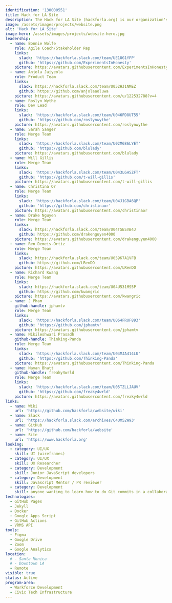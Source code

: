 ```yaml
---
identification: '130000551'
title: Hack for LA Site
description: The Hack for LA Site (hackforla.org) is our organization's way of communicating with volunteers, stakeholders, and donors. This project is a good place to start for new volunteers looking to polish their git protocol skills (branches, separation of concerns, etc.). We currently have two development paths&#58; growth (building out new pages and guides) and optimization (taking inventory of our code and design systems) to ensure we are consistently delivering value to our users while being scalable in our approach to building the site.
image: /assets/images/projects/website.png
alt: 'Hack for LA Site'
image-hero: /assets/images/projects/website-hero.jpg
leadership:
  - name: Bonnie Wolfe
    role: Agile Coach/Stakeholder Rep
    links:
      slack: 'https://hackforla.slack.com/team/UE1UG1YFP'
      github: 'https://github.com/ExperimentsInHonesty'
    picture: https://avatars.githubusercontent.com/ExperimentsInHonesty
  - name: Anjola Jaiyeola
    role: Product Team
    links:
      slack: https://hackforla.slack.com/team/U052HJ1NMEZ
      github: https://github.com/anjolaaoluwa
    picture: https://avatars.githubusercontent.com/u/122532788?v=4
  - name: Roslyn Wythe
    role: Dev Lead
    links:
      slack: 'https://hackforla.slack.com/team/U046PD8UT55'
      github: 'https://github.com/roslynwythe'
    picture: https://avatars.githubusercontent.com/roslynwythe
  - name: Sarah Sanger
    role: Merge Team
    links:
      slack: 'https://hackforla.slack.com/team/U02M686LYET'
      github: 'https://github.com/blulady'
    picture: https://avatars.githubusercontent.com/blulady
  - name: Will Gillis
    role: Merge Team
    links:
      slack: 'https://hackforla.slack.com/team/U043LGHSZFT'
      github: 'https://github.com/t-will-gillis'
    picture: https://avatars.githubusercontent.com/t-will-gillis
  - name: Christina Or
    role: Merge Team
    links:
      slack: 'https://hackforla.slack.com/team/U04J1GBA6QP'
      github: 'https://github.com/christinaor'
    picture: https://avatars.githubusercontent.com/christinaor
  - name: Drake Nguyen
    role: Merge Team
    links:
      slack: https://hackforla.slack.com/team/U04TSESVB4J
      github: https://github.com/drakenguyen4000
    picture: https://avatars.githubusercontent.com/drakenguyen4000
  - name: Ren Demeis-Ortiz
    role: Merge Team
    links:
      slack: https://hackforla.slack.com/team/U059K7A1VFB
      github: https://github.com/LRenDO
    picture: https://avatars.githubusercontent.com/LRenDO
  - name: Richard Kwang
    role: Merge Team
    links:
      slack: https://hackforla.slack.com/team/U04U531MS5P
      github: https://github.com/kwangric
    picture: https://avatars.githubusercontent.com/kwangric
  - name: J Pham
    github-handle: jphamtv
    role: Merge Team
    links:
      slack: 'https://hackforla.slack.com/team/U064FRUF893'
      github: 'https://github.com/jphamtv'
    picture: https://avatars.githubusercontent.com/jphamtv
  - name: Nikileshwari Prasadh
    github-handle: Thinking-Panda
    role: Merge Team
    links:
      slack: 'https://hackforla.slack.com/team/U04MJA414LU'
      github: 'https://github.com/Thinking-Panda'
    picture: https://avatars.githubusercontent.com/Thinking-Panda
  - name: Nayan Bhatt
    github-handle: freaky4wrld
    role: Merge Team
    links:
      slack: 'https://hackforla.slack.com/team/U05TZLLJAUV'
      github: 'https://github.com/freaky4wrld'
    picture: https://avatars.githubusercontent.com/freaky4wrld
links:
  - name: Wiki
    url: 'https://github.com/hackforla/website/wiki'
  - name: Slack
    url: 'https://hackforla.slack.com/archives/C4UM52W93'
  - name: GitHub
    url: 'https://github.com/hackforla/website'
  - name: Site
    url: 'https://www.hackforla.org'
looking:
  - category: UI/UX
    skill: UI (wireframes)
  - category: UI/UX
    skill: UX Researcher
  - category: Development
    skill: Junior JavaScript developers
  - category: Development
    skill: Javascript Mentor / PR reviewer
  - category: Development
    skill: anyone wanting to learn how to do Git commits in a collaborative work environment
technologies:
  - GitHub Pages
  - Jekyll
  - Docker
  - Google Apps Script
  - GitHub Actions
  - VRMS API
tools:
  - Figma
  - Google Drive
  - Zoom
  - Google Analytics
location:
  # - Santa Monica
  # - Downtown LA
  - Remote
visible: true
status: Active
program-area:
  - Workforce Development
  - Civic Tech Infrastructure
---
```

